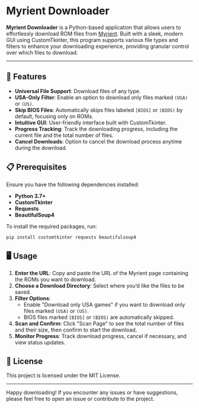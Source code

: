 # Myrient Downloader

**Myrient Downloader** is a Python-based application that allows users to effortlessly download ROM files from [Myrient](https://myrient.erista.me/). Built with a sleek, modern GUI using CustomTkinter, this program supports various file types and filters to enhance your downloading experience, providing granular control over which files to download.

---

## 🚀 Features

- **Universal File Support**: Download files of any type.
- **USA-Only Filter**: Enable an option to download only files marked `(USA)` or `(US)`.
- **Skip BIOS Files**: Automatically skips files labeled `[BIOS]` or `(BIOS)` by default, focusing only on ROMs.
- **Intuitive GUI**: User-friendly interface built with CustomTkinter.
- **Progress Tracking**: Track the downloading progress, including the current file and the total number of files.
- **Cancel Downloads**: Option to cancel the download process anytime during the download.

## 📋 Prerequisites

Ensure you have the following dependencies installed:
- **Python 3.7+**
- **CustomTkinter**
- **Requests**
- **BeautifulSoup4**

To install the required packages, run:
```
pip install customtkinter requests beautifulsoup4
```

## 🖥️ Usage

1. **Enter the URL**: Copy and paste the URL of the Myrient page containing the ROMs you want to download.
2. **Choose a Download Directory**: Select where you’d like the files to be saved.
3. **Filter Options**:
   - Enable "Download only USA games" if you want to download only files marked `(USA)` or `(US)`.
   - BIOS files marked `[BIOS]` or `(BIOS)` are automatically skipped.
4. **Scan and Confirm**: Click "Scan Page" to see the total number of files and their size, then confirm to start the download.
5. **Monitor Progress**: Track download progress, cancel if necessary, and view status updates.

## 📄 License

This project is licensed under the MIT License.

---

Happy downloading! If you encounter any issues or have suggestions, please feel free to open an issue or contribute to the project.